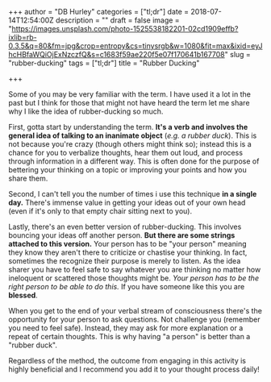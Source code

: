+++
author = "DB Hurley"
categories = ["tl;dr"]
date = 2018-07-14T12:54:00Z
description = ""
draft = false
image = "https://images.unsplash.com/photo-1525538182201-02cd1909effb?ixlib=rb-0.3.5&q=80&fm=jpg&crop=entropy&cs=tinysrgb&w=1080&fit=max&ixid=eyJhcHBfaWQiOjExNzczfQ&s=c1683f59ae220f5e07f170641b167708"
slug = "rubber-ducking"
tags = ["tl;dr"]
title = "Rubber Ducking"

+++


Some of you may be very familiar with the term. I have used it a lot in the past but I think for those that might not have heard the term let me share why I like the idea of rubber-ducking so much.

First, gotta start by understanding the term. **It's a verb and involves the general idea of talking to an inanimate object** (_e.g. a rubber duck_). This is not because you're crazy (though others might think so); instead this is a chance for you to verbalize thoughts, hear them out loud, and process through information in a different way. This is often done for the purpose of bettering your thinking on a topic or improving your points and how you share them.

Second, I can't tell you the number of times i use this technique **in a single day.** There's immense value in getting your ideas out of your own head (even if it's only to that empty chair sitting next to you).

Lastly, there's an even better version of rubber-ducking. This involves bouncing your ideas off another person. **But there are some strings attached to this version.** Your person has to be "your person" meaning they know they aren't there to criticize or chastise your thinking. In fact, sometimes the recognize their purpose is merely to listen. As the idea sharer you have to feel safe to say whatever you are thinking no matter how ineloquent or scattered those thoughts might be. _Your person has to be the right person to be able to do this._ If you have someone like this you are **blessed**.

When you get to the end of your verbal stream of consciousness there's the opportunity for your person to ask questions. Not challenge you (remember you need to feel safe). Instead, they may ask for more explanation or a repeat of certain thoughts. This is why having "a person" is better than a "rubber duck".

Regardless of the method, the outcome from engaging in this activity is highly beneficial and I recommend you add it to your thought process daily!

